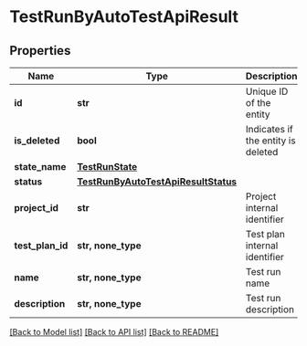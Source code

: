 # TestRunByAutoTestApiResult


## Properties
Name | Type | Description | Notes
------------ | ------------- | ------------- | -------------
**id** | **str** | Unique ID of the entity | 
**is_deleted** | **bool** | Indicates if the entity is deleted | 
**state_name** | [**TestRunState**](TestRunState.md) |  | 
**status** | [**TestRunByAutoTestApiResultStatus**](TestRunByAutoTestApiResultStatus.md) |  | 
**project_id** | **str** | Project internal identifier | 
**test_plan_id** | **str, none_type** | Test plan internal identifier | [optional] 
**name** | **str, none_type** | Test run name | [optional] 
**description** | **str, none_type** | Test run description | [optional] 

[[Back to Model list]](../README.md#documentation-for-models) [[Back to API list]](../README.md#documentation-for-api-endpoints) [[Back to README]](../README.md)


